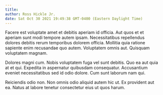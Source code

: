 ```yaml
---
title: 
author: Ross Hickle Jr.
date: Sat Oct 30 2021 19:49:38 GMT-0400 (Eastern Daylight Time)
---
```

Facere est voluptate amet et debitis aperiam id officia. Aut quos et et aperiam sunt modi tempore autem ipsam. Necessitatibus repellendus dolores debitis rerum temporibus dolorem officia. Mollitia quia ratione sapiente enim recusandae quo autem. Voluptatem omnis aut. Quisquam voluptatem magnam.

 Dolores magni cum. Nobis voluptatem fuga vel sunt debitis. Quo ea aut quia at et qui. Expedita in aspernatur quibusdam consequatur. Accusantium eveniet necessitatibus sed id odio dolore. Cum sunt laborum nam qui.

 Reiciendis odio non. Non omnis odio aliquid autem hic ut. Ex provident aut ea. Natus at labore tenetur consectetur eius ut quos harum.
